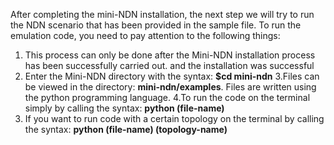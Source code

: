 After completing the mini-NDN installation, the next step we will try to run the NDN scenario that has been provided in the sample file. To run the emulation code, you need to pay attention to the following things:

1. This process can only be done after the Mini-NDN installation process has been successfully carried out. and the installation was successful
2. Enter the Mini-NDN directory with the syntax: <b>$cd mini-ndn</b>
3.Files can be viewed in the directory: <b>mini-ndn/examples</b>. Files are written using the python programming language.
4.To run the code on the terminal simply by calling the syntax: <b>python (file-name)</b>
5. If you want to run code with a certain topology on the terminal by calling the syntax: <b>python (file-name) (topology-name)</b>
